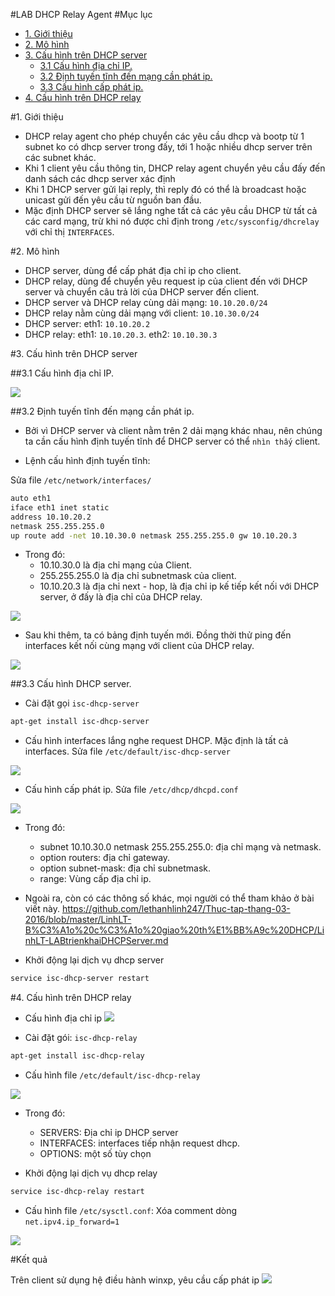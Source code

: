 #LAB DHCP Relay Agent
#Mục lục
* [1. Giới thiệu](#gioi_thieu)
* [2. Mô hình](#mo_hinh)
* [3. Cấu hình trên DHCP server](#dhcp_server)
	* [3.1 Cấu hình địa chỉ IP.](#ip)
	* [3.2 Định tuyến tĩnh đến mạng cần phát ip.](#dinh_tuyen)
	* [3.3 Cấu hình cấp phát ip.](#phat_ip)
* [4. Cấu hình trên DHCP relay](#dhcp_relay)



<a name="gioi_thieu"></a>
#1. Giới thiệu
* DHCP relay agent cho phép chuyển các yêu cầu dhcp và bootp từ 1 subnet ko có dhcp server trong đấy, tới 1 hoặc nhiều dhcp server trên các subnet khác.
* Khi 1 client yêu cầu thông tin, DHCP relay agent chuyển yêu cầu đấy đến danh sách các dhcp server xác định
* Khi 1 DHCP server gửi lại reply, thì reply đó có thể là broadcast hoặc unicast gửi đến yêu cầu từ nguồn ban đầu.
* Mặc định DHCP server sẽ lắng nghe tất cả các yêu cầu DHCP từ tất cả các card mạng, trừ khi nó được chỉ định trong `/etc/sysconfig/dhcrelay` với chỉ thị `INTERFACES`.


<a name="mo_hinh"></a>
#2. Mô hình

* DHCP server, dùng để cấp phát địa chỉ ip cho client.
* DHCP relay, dùng để chuyển yêu request ip của client đến với DHCP server và chuyển câu trả lời của DHCP server đến client.
* DHCP server và DHCP relay cùng dải mạng: `10.10.20.0/24`
* DHCP relay nằm cùng dải mạng với client: `10.10.30.0/24`
* DHCP server: eth1: `10.10.20.2`
* DHCP relay: eth1: `10.10.20.3`. eth2: `10.10.30.3`


<a name="dhcp_server"></a>
#3. Cấu hình trên DHCP server

<a name="ip"></a>
##3.1 Cấu hình địa chỉ IP.

![](http://i.imgur.com/YNGJWp7.png)

<a name="dinh_tuyen"></a>
##3.2 Định tuyến tĩnh đến mạng cần phát ip.
* Bởi vì DHCP server và client nằm trên 2 dải mạng khác nhau, nên chúng ta cần cấu hình định tuyến tĩnh để DHCP server có thể `nhìn thấy` client.

* Lệnh cấu hình định tuyến tĩnh: 

Sửa file `/etc/network/interfaces/`

```sh
auto eth1
iface eth1 inet static
address 10.10.20.2
netmask 255.255.255.0
up route add -net 10.10.30.0 netmask 255.255.255.0 gw 10.10.20.3
```
* Trong đó: 
	* 10.10.30.0 là địa chỉ mạng của Client.
	* 255.255.255.0 là địa chỉ subnetmask của client.
	* 10.10.20.3 là địa chỉ next - hop, là địa chỉ ip kế tiếp kết nối với DHCP server, ở đấy là địa chỉ của DHCP relay.

![](http://i.imgur.com/XtWGrRy.png)

* Sau khi thêm, ta có bảng định tuyến mới. Đồng thời thử ping đến interfaces kết nối cùng mạng với client của DHCP relay.

![](http://i.imgur.com/1H877AN.png)

<a href="phat_ip"></a>
##3.3 Cấu hình DHCP server.

* Cài đặt gọi `isc-dhcp-server`
```sh
apt-get install isc-dhcp-server
```

* Cấu hình interfaces lắng nghe request DHCP. Mặc định là tất cả interfaces. Sửa file `/etc/default/isc-dhcp-server` 

![](http://i.imgur.com/76BaRfB.png)

* Cấu hình cấp phát ip. Sửa file `/etc/dhcp/dhcpd.conf`

![](http://i.imgur.com/gyTN4wW.png)

* Trong đó: 
	* subnet 10.10.30.0 netmask 255.255.255.0: địa chỉ mạng và netmask.
	* option routers: địa chỉ gateway.
	* option subnet-mask: địa chỉ subnetmask.
	* range: Vùng cấp địa chỉ ip.

* Ngoài ra, còn có các thông số khác, mọi người có thể tham khảo ở bài viết này. https://github.com/lethanhlinh247/Thuc-tap-thang-03-2016/blob/master/LinhLT-B%C3%A1o%20c%C3%A1o%20giao%20th%E1%BB%A9c%20DHCP/LinhLT-LABtrienkhaiDHCPServer.md

* Khởi động lại dịch vụ dhcp server
```sh
service isc-dhcp-server restart
```

<a name="dhcp_relay"></a>
#4. Cấu hình trên DHCP relay
* Cấu hình địa chỉ ip
![](http://i.imgur.com/EOSQZnU.png)

* Cài đặt gói: `isc-dhcp-relay`
```sh
apt-get install isc-dhcp-relay
```
* Cấu hình file `/etc/default/isc-dhcp-relay`

![](http://i.imgur.com/Mpa76kq.png)

* Trong đó: 
	* SERVERS: Địa chỉ ip DHCP server
	* INTERFACES: interfaces tiếp nhận request dhcp.
	* OPTIONS: một số tùy chọn

* Khởi động lại dịch vụ dhcp relay
```sh
service isc-dhcp-relay restart
```

* Cấu hình file `/etc/sysctl.conf`: Xóa comment dòng `net.ipv4.ip_forward=1`

![](http://i.imgur.com/sBDEGt1.png)

<a name="ket_qua"></a>
#Kết quả

Trên client sử dụng hệ điều hành winxp, yêu cầu cấp phát ip
![](http://i.imgur.com/M9kPH8S.png)
